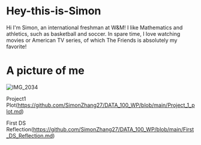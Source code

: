 # Hey-this-is-Simon
Hi I'm Simon, an international freshman at W&M! I like Mathematics and athletics, such as basketball and soccer. In spare time, I love watching movies or American TV series, of which The Friends is absolutely my favorite!

# A picture of me
![IMG_2034](https://user-images.githubusercontent.com/78221789/107217743-959a3400-6a49-11eb-82c3-f1a0d3e541a8.JPG)


Project1 Plot(https://github.com/SimonZhang27/DATA_100_WP/blob/main/Project_1_plot.md)

First DS Reflection(https://github.com/SimonZhang27/DATA_100_WP/blob/main/First_DS_Reflection.md)

